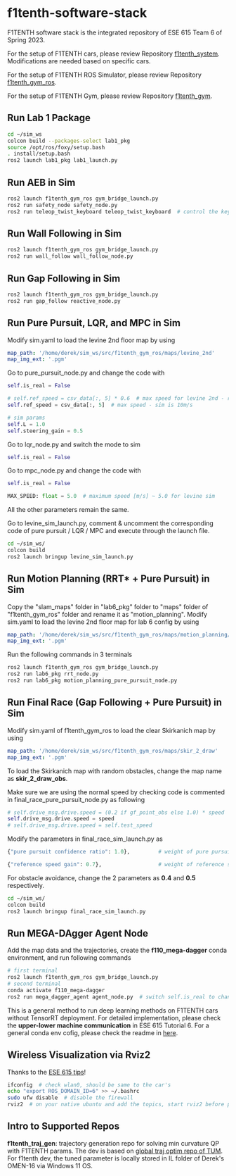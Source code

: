# f1tenth-software-stack

F1TENTH software stack is the integrated repository of ESE 615 Team 6 of Spring 2023. 

For the setup of F1TENTH cars, please review Repository [f1tenth_system](https://github.com/f1tenth/f1tenth_system). Modifications are needed based on specific cars. 

For the setup of F1TENTH ROS Simulator, please review Repository [f1tenth_gym_ros](https://github.com/f1tenth/f1tenth_gym_ros). 

For the setup of F1TENTH Gym, please review Repository [f1tenth_gym](https://github.com/f1tenth/f1tenth_gym). 


## Run Lab 1 Package
```bash
cd ~/sim_ws
colcon build --packages-select lab1_pkg
source /opt/ros/foxy/setup.bash
. install/setup.bash
ros2 launch lab1_pkg lab1_launch.py
```

## Run AEB in Sim

```bash
ros2 launch f1tenth_gym_ros gym_bridge_launch.py
ros2 run safety_node safety_node.py
ros2 run teleop_twist_keyboard teleop_twist_keyboard  # control the keyboard
```

## Run Wall Following in Sim

```bash
ros2 launch f1tenth_gym_ros gym_bridge_launch.py
ros2 run wall_follow wall_follow_node.py
```

## Run Gap Following in Sim

```bash
ros2 launch f1tenth_gym_ros gym_bridge_launch.py
ros2 run gap_follow reactive_node.py
```

## Run Pure Pursuit, LQR, and MPC in Sim

Modify sim.yaml to load the levine 2nd floor map by using
```yaml
map_path: '/home/derek/sim_ws/src/f1tenth_gym_ros/maps/levine_2nd'
map_img_ext: '.pgm'
```

Go to pure_pursuit_node.py and change the code with
```python
self.is_real = False
```
```python
# self.ref_speed = csv_data[:, 5] * 0.6  # max speed for levine 2nd - real is 2m/s
self.ref_speed = csv_data[:, 5]  # max speed - sim is 10m/s
```
```python
# sim params
self.L = 1.0
self.steering_gain = 0.5
```

Go to lqr_node.py and switch the mode to sim
```python
self.is_real = False
```

Go to mpc_node.py and change the code with
```python
self.is_real = False
```
```python
MAX_SPEED: float = 5.0  # maximum speed [m/s] ~ 5.0 for levine sim
```
All the other parameters remain the same. 

Go to levine_sim_launch.py, comment & uncomment the corresponding code of pure pursuit / LQR / MPC and execute through the launch file. 

```bash
cd ~/sim_ws/
colcon build
ros2 launch bringup levine_sim_launch.py
```

## Run Motion Planning (RRT* + Pure Pursuit) in Sim

Copy the "slam_maps" folder in "lab6_pkg" folder to "maps" folder of "f1tenth_gym_ros" folder and rename it as "motion_planning". Modify sim.yaml to load the levine 2nd floor map for lab 6 config by using
```yaml
map_path: '/home/derek/sim_ws/src/f1tenth_gym_ros/maps/motion_planning/levine_2nd'
map_img_ext: '.pgm'
```

Run the following commands in 3 terminals
```bash
ros2 launch f1tenth_gym_ros gym_bridge_launch.py
ros2 run lab6_pkg rrt_node.py
ros2 run lab6_pkg motion_planning_pure_pursuit_node.py
```

## Run Final Race (Gap Following + Pure Pursuit) in Sim

Modify sim.yaml of f1tenth_gym_ros to load the clear Skirkanich map by using

```yaml
map_path: '/home/derek/sim_ws/src/f1tenth_gym_ros/maps/skir_2_draw'
map_img_ext: '.pgm'
```

To load the Skirkanich map with random obstacles, change the map name as **skir_2_draw_obs**.

Make sure we are using the normal speed by checking code is commented in final_race_pure_pursuit_node.py as following

```python
# self.drive_msg.drive.speed = (0.2 if gf_point_obs else 1.0) * speed  # if allows braking for close obstacles
self.drive_msg.drive.speed = speed
# self.drive_msg.drive.speed = self.test_speed
```

Modify the parameters in final_race_sim_launch.py as

```python
{"pure pursuit confidence ratio": 1.0},         # weight of pure pursuit versus gap follow
```

```python
{"reference speed gain": 0.7},                  # weight of reference speed, original - 0.7
```

For obstacle avoidance, change the 2 parameters as **0.4** and **0.5** respectively.

```bash
cd ~/sim_ws/
colcon build
ros2 launch bringup final_race_sim_launch.py
```

## Run MEGA-DAgger Agent Node

Add the map data and the trajectories, create the **f110_mega-dagger** conda environment, and run following commands

```bash
# first terminal
ros2 launch f1tenth_gym_ros gym_bridge_launch.py
# second terminal
conda activate f110_mega-dagger
ros2 run mega_dagger_agent agent_node.py  # switch self.is_real to change the sim / real states
```

This is a general method to run deep learning methods on F1TENTH cars without TensorRT deployment. For detailed implementation, please check the **upper-lower machine communication** in ESE 615 Tutorial 6. For a general conda env cofig, please check the readme in [here](https://github.com/derekhanbaliq/LQR-based-Path-Tracking).

## Wireless Visualization via Rviz2

Thanks to the [ESE 615 tips](https://docs.google.com/document/d/1PhaZvV0ZKzfTiwoJAoGcjTY9W2EPkMq2NKQgz8E-glk/edit)!

```bash
ifconfig  # check wlan0, should be same to the car's
echo "export ROS_DOMAIN_ID=6" >> ~/.bashrc
sudo ufw disable  # disable the firewall
rviz2  # on your native ubuntu and add the topics, start rviz2 before pf!
```

## Intro to Supported Repos

**f1tenth_traj_gen**: trajectory generation repo for solving min curvature QP with F1TENTH params. The dev is based on [global traj optim repo of TUM](https://github.com/TUMFTM/global_racetrajectory_optimization). For f1tenth dev, the tuned parameter is locally stored in IL folder of Derek's OMEN-16 via Windows 11 OS.
